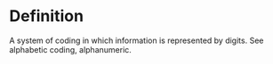 # Definition

A system of coding in which information is represented by digits. See
alphabetic coding, alphanumeric.
